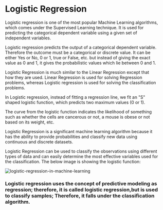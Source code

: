 # Logistic Regression

Logistic regression is one of the most popular Machine Learning algorithms, which comes under the Supervised Learning technique. It is used for predicting the categorical dependent variable using a given set of independent variables.

Logistic regression predicts the output of a categorical dependent variable. Therefore the outcome must be a categorical or discrete value. It can be either Yes or No, 0 or 1, true or False, etc. but instead of giving the exact value as 0 and 1, it gives the probabilistic values which lie between 0 and 1.

Logistic Regression is much similar to the Linear Regression except that how they are used. Linear Regression is used for solving Regression problems, whereas Logistic regression is used for solving the classification problems.

In Logistic regression, instead of fitting a regression line, we fit an "S" shaped logistic function, which predicts two maximum values (0 or 1).

The curve from the logistic function indicates the likelihood of something such as whether the cells are cancerous or not, a mouse is obese or not based on its weight, etc.

Logistic Regression is a significant machine learning algorithm because it has the ability to provide probabilities and classify new data using continuous and discrete datasets.

Logistic Regression can be used to classify the observations using different types of data and can easily determine the most effective variables used for the classification. The below image is showing the logistic function:


![logistic-regression-in-machine-learning](https://user-images.githubusercontent.com/89518390/193880521-2ea09024-4653-491c-a456-02e2375fa7ae.png)


### Logistic regression uses the concept of predictive modeling as regression; therefore, it is called logistic regression,but is used to classify samples; Therefore, it falls under the classification algorithm.

